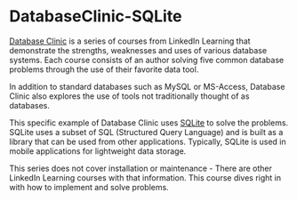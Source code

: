 # DatabaseClinic-SQLite

[Database Clinic](https://www.linkedin.com/learning/search?keywords=database%20clinic&u=104) is a series of courses from LinkedIn Learning that demonstrate the strengths, weaknesses and uses of various database systems. Each course consists of an author solving five common database problems through the use of their favorite data tool.

In addition to standard databases such as MySQL or MS-Access, Database Clinic also explores the use of tools not traditionally thought of as databases.

This specific example of Database Clinic uses [SQLite](http://sqlite.org/) to solve the problems. SQLite uses a subset of SQL (Structured Query Language) and is built as a library that can be used from other applications. Typically, SQLite is used in mobile applications for lightweight data storage.  

This series does not cover installation or maintenance - There are other LinkedIn Learning courses with that information. This course dives right in with how to implement and solve problems.
